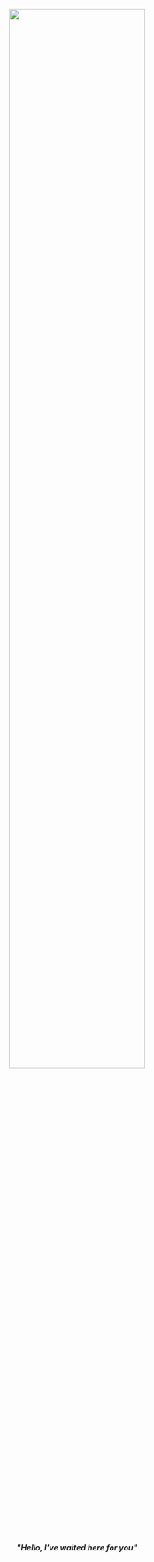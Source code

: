 <p align="center" width="100%">
  <img width="70%" src="https://media1.tenor.com/m/YV1LR_Vx0bIAAAAC/dario-dario-moccia.gif" /><br><br>
  <h5 align="center">"Hello, I've waited here for you"</h5>
</p>

